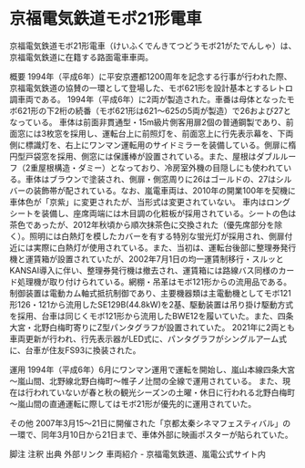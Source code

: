 # 京福電気鉄道モボ21形電車

京福電気鉄道モボ21形電車（けいふくでんきてつどうモボ21がたでんしゃ）は、京福電気鉄道に在籍する路面電車車両。

概要
1994年（平成6年）に平安京遷都1200周年を記念する行事が行われた際、京福電気鉄道の協賛の一環として登場した、モボ621形を設計基本とするレトロ調車両である。
1994年（平成6年）に2両が製造された。車番は母体となったモボ621形の下2桁の続番（モボ621形は621～625の5両が製造）で26および27となっている。
車体は前面非貫通型・15m級片側客用扉2個の普通鋼製であり、前面窓には3枚窓を採用し、運転台上に前照灯を、前面窓上に行先表示幕を、下両側に標識灯を、右上にワンマン運転用のサイドミラーを装備している。側扉に楕円型戸袋窓を採用、側窓には保護棒が設置されている。また、屋根はダブルルーフ（2重屋根構造・ダミー）となっており、冷房室外機の目隠しにも使われている。車体はブラウンで塗装され、側扉・側窓周りに26はゴールドの、27はシルバーの装飾帯が配されている。なお、嵐電車両は、2010年の開業100年を契機に車体色が「京紫」に変更されたが、当形式は変更されていない。
車内はロングシートを装備し、座席両端には木目調の化粧板が採用されている。シートの色は茶色であったが、2012年秋頃から順次抹茶色に交換された（優先席部分を除く）。照明には白熱灯を模したカバーを有する特別な蛍光灯が採用され、側扉付近には実際に白熱灯が使用されている。また、当初は、運転台後部に整理券発行機と運賃箱が設置されていたが、2002年7月1日の均一運賃制移行・スルッとKANSAI導入に伴い、整理券発行機は撤去され、運賃箱には路線バス同様のカード処理機が取り付けられている。網棚・吊革はモボ121形からの流用品である。
制御装置は電動カム軸式抵抗制御であり、主要機器類は主電動機としてモボ121形126・121から流用したSE129B(44.8kW)を2基、駆動装置は吊り掛け駆動方式を採用、台車は同じくモボ121形から流用したBWE12を履いていた。また、四条大宮・北野白梅町寄りにZ型パンタグラフが設置されていた。
2021年に2両とも車両更新が行われ、行先表示器がLED式に、パンタグラフがシングルアーム式に、台車が住友FS93に換装された。

運用
1994年（平成6年）6月にワンマン運用で運転を開始し、嵐山本線四条大宮～嵐山間、北野線北野白梅町～帷子ノ辻間の全線で運用されている。
また、現在は行われていないが春と秋の観光シーズンの土曜・休日に行われる北野白梅町～嵐山間の直通運転に際してはモボ21形が優先的に運用されていた。

その他
2007年3月15～21日に開催された「京都太秦シネマフェスティバル」の一環で、同年3月10日から21日まで、車体外部に映画ポスターが貼られていた。

脚注
注釈
出典
外部リンク
車両紹介 - 京福電気鉄道、嵐電公式サイト内